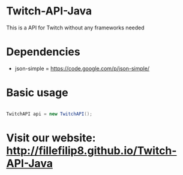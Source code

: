 # Twitch-API-Java
This is a API for Twitch without any frameworks needed


# Dependencies
* json-simple = https://code.google.com/p/json-simple/


# Basic usage
```java

TwitchAPI api = new TwitchAPI();
```

# Visit our website: http://fillefilip8.github.io/Twitch-API-Java


